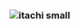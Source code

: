<h3><img src="https://cdn.discordapp.com/attachments/1272627922628247664/1276697928278474816/itachi_small2.png?ex=66ca791a&is=66c9279a&hm=d9fc947aa4d9d8fe017d1fa0e8e4e7d0e2191059a4336e9be0e6f9fbde080ff5&" alt="itachi small"></h3>
